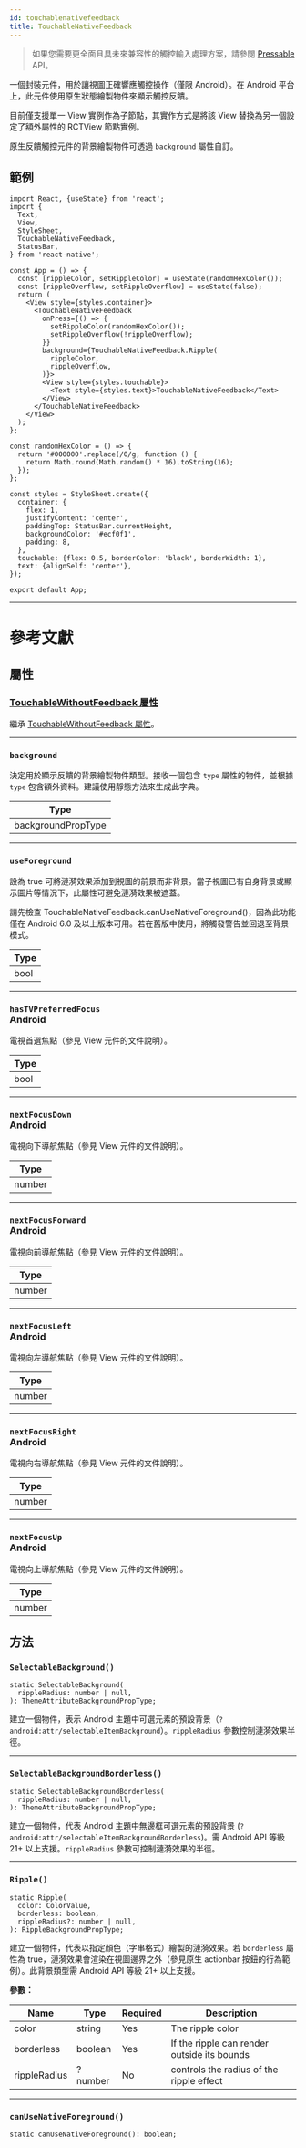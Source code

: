 ```yaml
---
id: touchablenativefeedback
title: TouchableNativeFeedback
---
```


> 如果您需要更全面且具未來兼容性的觸控輸入處理方案，請參閱 [Pressable](pressable.md) API。

一個封裝元件，用於讓視圖正確響應觸控操作（僅限 Android）。在 Android 平台上，此元件使用原生狀態繪製物件來顯示觸控反饋。

目前僅支援單一 View 實例作為子節點，其實作方式是將該 View 替換為另一個設定了額外屬性的 RCTView 節點實例。

原生反饋觸控元件的背景繪製物件可透過 `background` 屬性自訂。

## 範例

```SnackPlayer name=TouchableNativeFeedback%20Android%20Component%20Example&supportedPlatforms=android
import React, {useState} from 'react';
import {
  Text,
  View,
  StyleSheet,
  TouchableNativeFeedback,
  StatusBar,
} from 'react-native';

const App = () => {
  const [rippleColor, setRippleColor] = useState(randomHexColor());
  const [rippleOverflow, setRippleOverflow] = useState(false);
  return (
    <View style={styles.container}>
      <TouchableNativeFeedback
        onPress={() => {
          setRippleColor(randomHexColor());
          setRippleOverflow(!rippleOverflow);
        }}
        background={TouchableNativeFeedback.Ripple(
          rippleColor,
          rippleOverflow,
        )}>
        <View style={styles.touchable}>
          <Text style={styles.text}>TouchableNativeFeedback</Text>
        </View>
      </TouchableNativeFeedback>
    </View>
  );
};

const randomHexColor = () => {
  return '#000000'.replace(/0/g, function () {
    return Math.round(Math.random() * 16).toString(16);
  });
};

const styles = StyleSheet.create({
  container: {
    flex: 1,
    justifyContent: 'center',
    paddingTop: StatusBar.currentHeight,
    backgroundColor: '#ecf0f1',
    padding: 8,
  },
  touchable: {flex: 0.5, borderColor: 'black', borderWidth: 1},
  text: {alignSelf: 'center'},
});

export default App;
```

---

# 參考文獻

## 屬性

### [TouchableWithoutFeedback 屬性](touchablewithoutfeedback.md#props)

繼承 [TouchableWithoutFeedback 屬性](touchablewithoutfeedback.md#props)。

---

### `background`

決定用於顯示反饋的背景繪製物件類型。接收一個包含 `type` 屬性的物件，並根據 `type` 包含額外資料。建議使用靜態方法來生成此字典。

| Type               |
| ------------------ |
| backgroundPropType |

---

### `useForeground`

設為 true 可將漣漪效果添加到視圖的前景而非背景。當子視圖已有自身背景或顯示圖片等情況下，此屬性可避免漣漪效果被遮蓋。

請先檢查 TouchableNativeFeedback.canUseNativeForeground()，因為此功能僅在 Android 6.0 及以上版本可用。若在舊版中使用，將觸發警告並回退至背景模式。

| Type |
| ---- |
| bool |

---

### `hasTVPreferredFocus` <div class="label android">Android</div>

電視首選焦點（參見 View 元件的文件說明）。

| Type |
| ---- |
| bool |

---

### `nextFocusDown` <div class="label android">Android</div>

電視向下導航焦點（參見 View 元件的文件說明）。

| Type   |
| ------ |
| number |

---

### `nextFocusForward` <div class="label android">Android</div>

電視向前導航焦點（參見 View 元件的文件說明）。

| Type   |
| ------ |
| number |

---

### `nextFocusLeft` <div class="label android">Android</div>

電視向左導航焦點（參見 View 元件的文件說明）。

| Type   |
| ------ |
| number |

---

### `nextFocusRight` <div class="label android">Android</div>

電視向右導航焦點（參見 View 元件的文件說明）。

| Type   |
| ------ |
| number |

---

### `nextFocusUp` <div class="label android">Android</div>

電視向上導航焦點（參見 View 元件的文件說明）。

| Type   |
| ------ |
| number |

## 方法

### `SelectableBackground()`

```tsx
static SelectableBackground(
  rippleRadius: number | null,
): ThemeAttributeBackgroundPropType;
```

建立一個物件，表示 Android 主題中可選元素的預設背景（`?android:attr/selectableItemBackground`）。`rippleRadius` 參數控制漣漪效果半徑。

---

### `SelectableBackgroundBorderless()`

```tsx
static SelectableBackgroundBorderless(
  rippleRadius: number | null,
): ThemeAttributeBackgroundPropType;
```

建立一個物件，代表 Android 主題中無邊框可選元素的預設背景 (`?android:attr/selectableItemBackgroundBorderless`)。需 Android API 等級 21+ 以上支援。`rippleRadius` 參數可控制漣漪效果的半徑。

---

### `Ripple()`

```tsx
static Ripple(
  color: ColorValue,
  borderless: boolean,
  rippleRadius?: number | null,
): RippleBackgroundPropType;
```

建立一個物件，代表以指定顏色（字串格式）繪製的漣漪效果。若 `borderless` 屬性為 true，漣漪效果會渲染在視圖邊界之外（參見原生 actionbar 按鈕的行為範例）。此背景類型需 Android API 等級 21+ 以上支援。

**參數：**

| Name         | Type    | Required | Description                                 |
| ------------ | ------- | -------- | ------------------------------------------- |
| color        | string  | Yes      | The ripple color                            |
| borderless   | boolean | Yes      | If the ripple can render outside its bounds |
| rippleRadius | ?number | No       | controls the radius of the ripple effect    |

---

### `canUseNativeForeground()`

```tsx
static canUseNativeForeground(): boolean;
```